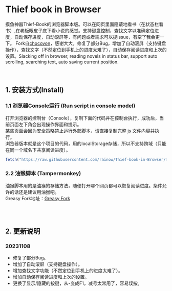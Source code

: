 # Thief book in Browser
摸鱼神器Thief-Book的浏览器脚本版。可以在网页里面隐蔽地看书（在状态栏看书）,在老板眼皮子底下看小说的感觉。支持键盘控制，查找文字以准确定位进度，自动保存进度，自动滚屏等，有问题或者需求可以提issue，有空了我会更一下。
Fork自[chocovon](https://github.com/chocovon/thiefbook-js)，感谢大大。修复了部分Bug，增加了自动滚屏（支持键盘操作），查找文字（不然定位到手机上的进度太难了），自动保存阅读进度和上次的设置。Slacking off in browser, reading novels in status bar, support auto scrolling, searching text, auto saving current position.
<br><br><br>

## 1. 安装方式(Install)

### 1.1 浏览器Console运行 (Run script in console model)
打开浏览器的控制台（Console），复制下面的代码并在控制台执行，成功后，当前页面左下角会出现操作界面和提示。<br>
某些页面会因为安全策略禁止运行外部脚本，请直接复制完整 js 文件内容并执行。<br>
浏览器版本就是这个项目的代码，用的localStorage存储，所以不支持跨域（只能在同一个域名下共享阅读进度）。

```javascript
fetch("https://raw.githubusercontent.com/rainow/Thief-book-in-Browser/master/thiefbook.js").then(response => response.text()).then(text => eval(text))
```

### 2.2 油猴脚本 (Tampermonkey)
油猴脚本用的是油猴的存储方法，随便打开哪个网页都可以恢复阅读进度。条件允许的话还是建议用油猴吧。<br>
Greasy Fork地址：[Greasy Fork](https://greasyfork.org/zh-CN/scripts/479230-%E6%91%B8%E9%B1%BC%E7%A5%9E%E5%99%A8%E7%BD%91%E9%A1%B5%E7%89%88-thief-book-in-browser)

<br><br>
## 2. 更新说明

### 20231108
- 修复了部分Bug。
- 增加了自动滚屏（支持键盘操作）。
- 增加查找文字功能（不然定位到手机上的进度太难了）。
- 增加自动保存阅读进度和上次的设置。
- 更换了显示/隐藏的按键，从-变成F1，减号太常用了，容易误按。
